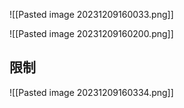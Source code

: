 ![[Pasted image 20231209160033.png]]

![[Pasted image 20231209160200.png]]

## 限制
![[Pasted image 20231209160334.png]]

